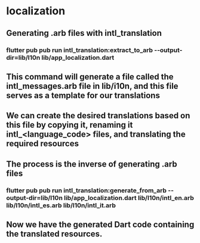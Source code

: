# localization

## Generating .arb files with intl_translation
### flutter pub pub run intl_translation:extract_to_arb --output-dir=lib/l10n lib/app_localization.dart
## This command will generate a file called the intl_messages.arb file in lib/i10n, and this file serves as a template for our translations
## We can create the desired translations based on this file by copying it, renaming it intl_<language_code> files, and translating the required resources

## The process is the inverse of generating .arb files
### flutter pub pub run intl_translation:generate_from_arb --output-dir=lib/l10n lib/app_localization.dart lib/l10n/intl_en.arb lib/l10n/intl_es.arb lib/l10n/intl_it.arb
## Now we have the generated Dart code containing the translated resources.


